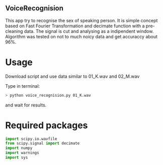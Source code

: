 
## VoiceRecognision

This app try to recognise the sex of speaking person. It is simple concept based on Fast Fourier Transformation and decimate function with a pre-cleaning data. The signal is cut and analysing as a indipendent window. Algorithm was tested on not to much noicy data and get accuraccy about 96%.

# Usage

Download script and use data similar to 01_K.wav and 02_M.wav

Type in terminal:
```bash
> python voice_recognision.py 01_K.wav
```
and wait for results.

# Required packages

```python
import scipy.io.wavfile
from scipy.signal import decimate
import numpy
import warnings
import sys
```

